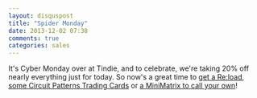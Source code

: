 ```yaml
---
layout: disquspost
title: "Spider Monday"
date: 2013-12-02 07:38
comments: true
categories: sales
---
```

It's Cyber Monday over at Tindie, and to celebrate, we're taking 20% off nearly everything just for today. So now's a great time to [get a Re:load](https://www.tindie.com/products/arachnidlabs/reload-the-simple-robust-affordable-dummy-load/), [some Circuit Patterns Trading Cards](https://www.tindie.com/products/arachnidlabs/circuit-patterns-trading-cards-full-deck/) or [a MiniMatrix to call your own](https://www.tindie.com/products/arachnidlabs/minimatrix/)!